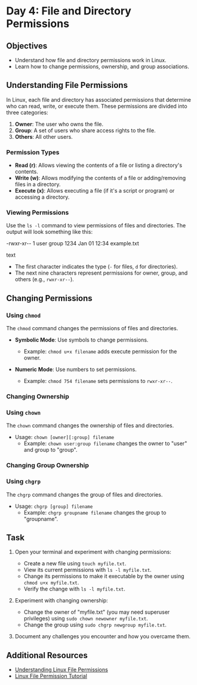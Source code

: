 # Day 4: File and Directory Permissions

## Objectives
- Understand how file and directory permissions work in Linux.
- Learn how to change permissions, ownership, and group associations.

## Understanding File Permissions

In Linux, each file and directory has associated permissions that determine who can read, write, or execute them. These permissions are divided into three categories:

1. **Owner**: The user who owns the file.
2. **Group**: A set of users who share access rights to the file.
3. **Others**: All other users.

### Permission Types

- **Read (r)**: Allows viewing the contents of a file or listing a directory's contents.
- **Write (w)**: Allows modifying the contents of a file or adding/removing files in a directory.
- **Execute (x)**: Allows executing a file (if it's a script or program) or accessing a directory.

### Viewing Permissions

Use the `ls -l` command to view permissions of files and directories. The output will look something like this:

-rwxr-xr-- 1 user group 1234 Jan 01 12:34 example.txt

text

- The first character indicates the type (`-` for files, `d` for directories).
- The next nine characters represent permissions for owner, group, and others (e.g., `rwxr-xr--`).

## Changing Permissions

### Using `chmod`

The `chmod` command changes the permissions of files and directories.

- **Symbolic Mode**: Use symbols to change permissions.
    - Example: `chmod u+x filename` adds execute permission for the owner.

- **Numeric Mode**: Use numbers to set permissions.
    - Example: `chmod 754 filename` sets permissions to `rwxr-xr--`.

### Changing Ownership

### Using `chown`

The `chown` command changes the ownership of files and directories.

- Usage: `chown [owner][:group] filename`
    - Example: `chown user:group filename` changes the owner to "user" and group to "group".

### Changing Group Ownership

### Using `chgrp`

The `chgrp` command changes the group of files and directories.

- Usage: `chgrp [group] filename`
    - Example: `chgrp groupname filename` changes the group to "groupname".

## Task

1. Open your terminal and experiment with changing permissions:
    - Create a new file using `touch myfile.txt`.
    - View its current permissions with `ls -l myfile.txt`.
    - Change its permissions to make it executable by the owner using `chmod u+x myfile.txt`.
    - Verify the change with `ls -l myfile.txt`.

2. Experiment with changing ownership:
    - Change the owner of "myfile.txt" (you may need superuser privileges) using `sudo chown newowner myfile.txt`.
    - Change the group using `sudo chgrp newgroup myfile.txt`.

3. Document any challenges you encounter and how you overcame them.

## Additional Resources
- [Understanding Linux File Permissions](https://www.linux.com/training-tutorials/understanding-linux-file-permissions/)
- [Linux File Permission Tutorial](https://www.guru99.com/file-permissions.html)

